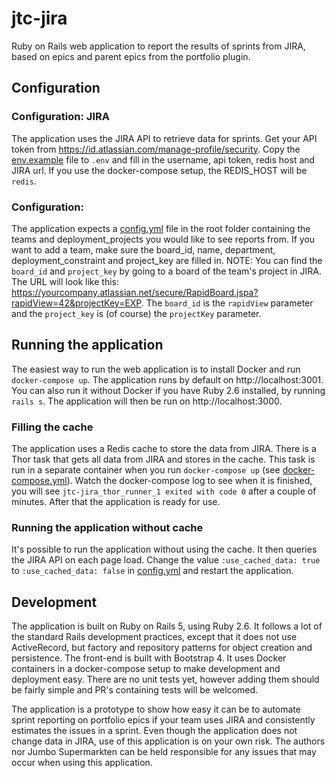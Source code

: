 # jtc-jira

Ruby on Rails web application to report the results of sprints from JIRA, based on epics and parent epics from the portfolio plugin.

## Configuration

### Configuration: JIRA
The application uses the JIRA API to retrieve data for sprints. Get your API token from https://id.atlassian.com/manage-profile/security. Copy the [env.example](./.env.example) file to `.env` and fill in the username, api token, redis host and JIRA url. If you use the docker-compose setup, the REDIS_HOST will be `redis`.

### Configuration:
The application expects a [config.yml](./config.yml) file in the root folder containing the teams and deployment_projects you would like to see reports from. If you want to add a team, make sure the board_id, name, department, deployment_constraint and project_key are filled in. NOTE: You can find the `board_id` and `project_key` by going to a board of the team's project in JIRA. The URL will look like this: https://yourcompany.atlassian.net/secure/RapidBoard.jspa?rapidView=42&projectKey=EXP. The `board_id` is the `rapidView` parameter and the `project_key` is (of course) the `projectKey` parameter.

## Running the application
The easiest way to run the web application is to install Docker and run `docker-compose up`. The application runs by default on http://localhost:3001. You can also run it without Docker if you have Ruby 2.6 installed, by running `rails s`. The application will then be run on http://localhost:3000.

### Filling the cache
The application uses a Redis cache to store the data from JIRA. There is a Thor task that gets all data from JIRA and stores in the cache. This task is run in a separate container when you run `docker-compose up` (see [docker-compose.yml](./docker-compose.yml)). Watch the docker-compose log to see when it is finished, you will see `jtc-jira_thor_runner_1 exited with code 0` after a couple of minutes. After that the application is ready for use.

### Running the application without cache
It's possible to run the application without using the cache. It then queries the JIRA API on each page load. Change the value `:use_cached_data: true
` to `:use_cached_data: false` in [config.yml](./config.yml) and restart the application.

## Development

The application is built on Ruby on Rails 5, using Ruby 2.6. It follows a lot of the standard Rails development practices, except that it does not use ActiveRecord, but factory and repository patterns for object creation and persistence. The front-end is built with Bootstrap 4. It uses Docker containers in a docker-compose setup to make development and deployment easy. There are no unit tests yet, however adding them should be fairly simple and PR's containing tests will be welcomed.

The application is a prototype to show how easy it can be to automate sprint reporting on portfolio epics if your team uses JIRA and consistently estimates the issues in a sprint. Even though the application does not change data in JIRA, use of this application is on your own risk. The authors nor Jumbo Supermarkten can be held responsible for any issues that may occur when using this application.

